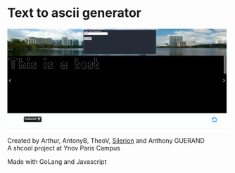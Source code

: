 # Text to ascii generator


![home](Capture2.PNG)

Created by Arthur, AntonyB, TheoV, [Silerion](https://github.com/Silerion) and Anthony GUERAND <br>
A shcool project at Ynov Paris Campus

Made with GoLang and Javascript
